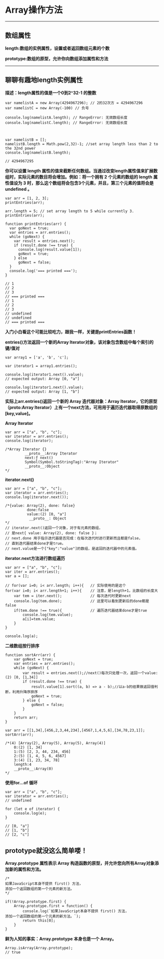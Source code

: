 # Array操作方法

****

## 数组属性


**length:数组的实例属性，设置或者返回数组元素的个数**

**prototype:数组的原型，允许你向数组添加属性和方法**

***
## 聊聊有趣地length实例属性

**描述：length属性的值是一个0到2^32-1 的整数**


```
var namelistA = new Array(4294967296); // 2的32次方 = 4294967296 
var namelistC = new Array(-100) // 负号

console.log(namelistA.length); // RangeError: 无效数组长度 
console.log(namelistC.length); // RangeError: 无效数组长度 



var namelistB = []; 
namelistB.length = Math.pow(2,32)-1; //set array length less than 2 to the 32nd power 
console.log(namelistB.length); 

// 4294967295
```

**你可以设置 length 属性的值来截断任何数组。当通过改变length属性值来扩展数组时，实际元素的数目将会增加。例如：将一个拥有 2 个元素的数组的 length 属性值设为 3 时，那么这个数组将会包含3个元素，并且，第三个元素的值将会是 undefined 。**


```
var arr = [1, 2, 3];
printEntries(arr);

arr.length = 5; // set array length to 5 while currently 3.
printEntries(arr);

function printEntries(arr) {
  var goNext = true;
  var entries = arr.entries();
  while (goNext) {
    var result = entries.next();
    if (result.done !== true) {
      console.log(result.value[1]);
      goNext = true;
    } else
      goNext = false;
  }
  console.log('=== printed ===');
}

// 1
// 2
// 3
// === printed ===
// 1
// 2
// 3
// undefined
// undefined
// === printed ===
```
**入门小白看这个可能比较吃力，跟我一样，关键是printEntries函数！**

**entries()方法返回一个新的Array Iterator对象，该对象包含数组中每个索引的键/值对**

```
var array1 = ['a', 'b', 'c'];

var iterator1 = array1.entries();

console.log(iterator1.next().value);
// expected output: Array [0, "a"]

console.log(iterator1.next().value);
// expected output: Array [1, "b"]
```
**实际上arr.entries()返回一个新的 Array 迭代器对象：Array Iterator，它的原型（__proto__:Array Iterator）上有一个next方法，可用用于遍历迭代器取得原数组的[key,value]。**

**Array Iterator**
```
var arr = ["a", "b", "c"];
var iterator = arr.entries();
console.log(iterator);

/*Array Iterator {}
         __proto__:Array Iterator
         next:ƒ next()
         Symbol(Symbol.toStringTag):"Array Iterator"
         __proto__:Object
*/
```
**iterator.next()**

```
var arr = ["a", "b", "c"]; 
var iterator = arr.entries();
console.log(iterator.next());

/*{value: Array(2), done: false}
          done:false
          value:(2) [0, "a"]
           __proto__: Object
*/
// iterator.next()返回一个对象，对于有元素的数组，
// 是next{ value: Array(2), done: false }；
// next.done 用于指示迭代器是否完成：在每次迭代时进行更新而且都是false，
// 直到迭代器结束done才是true。
// next.value是一个["key":"value"]的数组，是返回的迭代器中的元素值。
```
**iterator.next方法进行数组遍历**

```
var arr = ["a", "b", "c"];
var iter = arr.entries();
var a = [];

// for(var i=0; i< arr.length; i++){   // 实际使用的是这个 
for(var i=0; i< arr.length+1; i++){    // 注意，是length+1，比数组的长度大
    var tem = iter.next();             // 每次迭代时更新next
    console.log(tem.done);             // 这里可以看到更新后的done都是false
    if(tem.done !== true){             // 遍历迭代器结束done才是true
        console.log(tem.value);
        a[i]=tem.value;
    }
}
    
console.log(a);   
```
**二维数组按行排序**

```
function sortArr(arr) {
    var goNext = true;
    var entries = arr.entries();
    while (goNext) {
        var result = entries.next();//next()每次只处理一次，返回一个value:(2) [0, [1,34]]
        if (result.done !== true) {
            result.value[1].sort((a, b) => a - b);//以a-b的结果做返回值判断，利用升降序排序
            goNext = true;
        } else {
            goNext = false;
        }
    }
    return arr;
}

var arr = [[1,34],[456,2,3,44,234],[4567,1,4,5,6],[34,78,23,1]];
sortArr(arr);

/*(4) [Array(2), Array(5), Array(5), Array(4)]
    0:(2) [1, 34]
    1:(5) [2, 3, 44, 234, 456]
    2:(5) [1, 4, 5, 6, 4567]
    3:(4) [1, 23, 34, 78]
    length:4
    __proto__:Array(0)
*/
```
**使用for…of 循环**
```
var arr = ["a", "b", "c"];
var iterator = arr.entries();
// undefined

for (let e of iterator) {
    console.log(e);
}

// [0, "a"] 
// [1, "b"] 
// [2, "c"]
```
## prototype就没这么简单喽！

**Array.prototype  属性表示 Array 构造函数的原型，并允许您向所有Array对象添加新的属性和方法。**

```
/*
如果JavaScript本身不提供 first() 方法，
添加一个返回数组的第一个元素的新方法。
*/ 

if(!Array.prototype.first) {
    Array.prototype.first = function() {
        console.log(`如果JavaScript本身不提供 first() 方法，
添加一个返回数组的第一个元素的新方法。`);
        return this[0];
    }
}
```
**鲜为人知的事实：Array.prototype 本身也是一个 Array。**

```
Array.isArray(Array.prototype); 
// true
```
